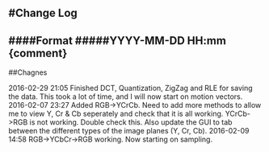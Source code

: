 #Change Log
---
####Format
#####YYYY-MM-DD HH:mm {comment}
---
##Chagnes

2016-02-29 21:05 Finished DCT, Quantization, ZigZag and RLE for saving the data. This took a lot of time, and I will now start on motion vectors.
2016-02-07 23:27 Added RGB->YCrCb. Need to add more methods to allow me to view Y, Cr & Cb seperately and check that it is all working. YCrCb->RGB is not working. Double check this. Also update the GUI to tab between the different types of the image planes (Y, Cr, Cb).
2016-02-09 14:58 RGB->YCbCr->RGB working. Now starting on sampling.
